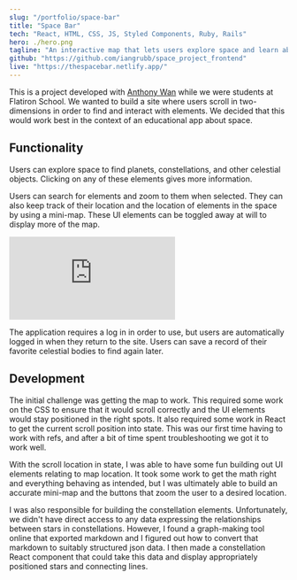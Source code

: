 ```yaml
---
slug: "/portfolio/space-bar"
title: "Space Bar"
tech: "React, HTML, CSS, JS, Styled Components, Ruby, Rails"
hero: ./hero.png
tagline: "An interactive map that lets users explore space and learn about planets and constellations."
github: "https://github.com/iangrubb/space_project_frontend"
live: "https://thespacebar.netlify.app/"
---
```


This is a project developed with [Anthony Wan](https://github.com/xMizu) while we were students at Flatiron School. We wanted to build a site where users scroll in two-dimensions in order to find and interact with elements. We decided that this would work best in the context of an educational app about space.


## Functionality

Users can explore space to find planets, constellations, and other celestial objects. Clicking on any of these elements gives more information.

Users can search for elements and zoom to them when selected. They can also keep track of their location and the location of elements in the space by using a mini-map. These UI elements can be toggled away at will to display more of the map.

<iframe src="https://player.vimeo.com/video/450948485" title="Space Bar User Interface" w="640" h="318" frameborder="0" allow="autoplay; fullscreen" allowfullscreen></iframe>

The application requires a log in in order to use, but users are automatically logged in when they return to the site. Users can save a record of their favorite celestial bodies to find again later.


## Development

The initial challenge was getting the map to work. This required some work on the CSS to ensure that it would scroll correctly and the UI elements would stay positioned in the right spots. It also required some work in React to get the current scroll position into state. This was our first time having to work with refs, and after a bit of time spent troubleshooting we got it to work well.

With the scroll location in state, I was able to have some fun building out UI elements relating to map location. It took some work to get the math right and everything behaving as intended, but I was ultimately able to build an accurate mini-map and the buttons that zoom the user to a desired location.

I was also responsible for building the constellation elements. Unfortunately, we didn't have direct access to any data expressing the relationships between stars in constellations. However, I found a graph-making tool online that exported markdown and I figured out how to convert that markdown to suitably structured json data. I then made a constellation React component that could take this data and display appropriately positioned stars and connecting lines.